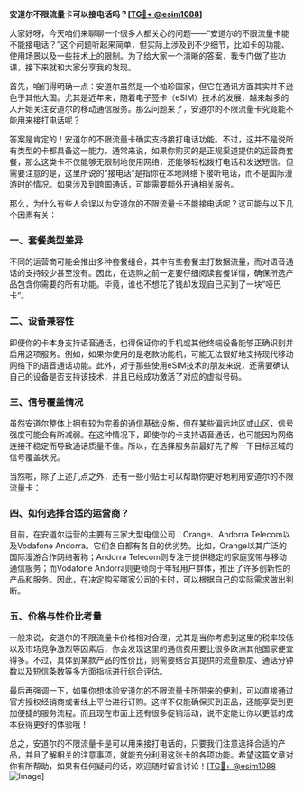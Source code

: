 **安道尔不限流量卡可以接电话吗？[[TG💪+ @esim1088](https://t.me/s/esim1088)]**

大家好呀，今天咱们来聊聊一个很多人都关心的问题——“安道尔的不限流量卡能不能接电话？”这个问题听起来简单，但实际上涉及到不少细节，比如卡的功能、使用场景以及一些技术上的限制。为了给大家一个清晰的答案，我专门做了些功课，接下来就和大家分享我的发现。

首先，咱们得明确一点：安道尔虽然是一个袖珍国家，但它在通讯方面其实并不逊色于其他大国。尤其是近年来，随着电子签卡（eSIM）技术的发展，越来越多的人开始关注安道尔的移动通信服务。那么问题来了，安道尔的不限流量卡究竟能不能用来接打电话呢？

答案是肯定的！安道尔的不限流量卡确实支持接打电话功能。不过，这并不是说所有类型的卡都具备这一能力。通常来说，如果你购买的是正规渠道提供的运营商套餐，那么这类卡不仅能够无限制地使用网络，还能够轻松拨打电话和发送短信。但需要注意的是，这里所说的“接电话”是指你在本地网络下接听电话，而不是国际漫游时的情况。如果涉及到跨国通话，可能需要额外开通相关服务。

那么，为什么有些人会误以为安道尔的不限流量卡不能接电话呢？这可能与以下几个因素有关：

### **一、套餐类型差异**
不同的运营商可能会推出多种套餐组合，其中有些套餐主打数据流量，而对语音通话的支持较少甚至没有。因此，在选购之前一定要仔细阅读套餐详情，确保所选产品包含你需要的所有功能。毕竟，谁也不想花了钱却发现自己买到了一块“哑巴卡”。

### **二、设备兼容性**
即便你的卡本身支持语音通话，也得保证你的手机或其他终端设备能够正确识别并启用这项服务。例如，如果你使用的是老款功能机，可能无法很好地支持现代移动网络下的语音通话功能。此外，对于那些使用eSIM技术的朋友来说，还需要确认自己的设备是否支持该技术，并且已经成功激活了对应的虚拟号码。

### **三、信号覆盖情况**
虽然安道尔整体上拥有较为完善的通信基础设施，但在某些偏远地区或山区，信号强度可能会有所减弱。在这种情况下，即使你的卡支持语音通话，也可能因为网络连接不稳定而导致通话质量不佳。所以，在选择服务前最好先了解一下目标区域的信号覆盖状况。

当然啦，除了上述几点之外，还有一些小贴士可以帮助你更好地利用安道尔的不限流量卡：

### **四、如何选择合适的运营商？**
目前，在安道尔运营的主要有三家大型电信公司：Orange、Andorra Telecom以及Vodafone Andorra。它们各自都有各自的优劣势。比如，Orange以其广泛的国际漫游合作网络著称；Andorra Telecom则专注于提供稳定的家庭宽带与移动通信服务；而Vodafone Andorra则更倾向于年轻用户群体，推出了许多创新性的产品和服务。因此，在决定购买哪家公司的卡时，可以根据自己的实际需求做出判断。

### **五、价格与性价比考量**
一般来说，安道尔的不限流量卡价格相对合理，尤其是当你考虑到这里的税率较低以及市场竞争激烈等因素后，你会发现这里的通信费用要比很多欧洲其他国家便宜得多。不过，具体到某款产品的性价比，则需要结合其提供的流量额度、通话分钟数以及短信条数等多方面指标进行综合评估。

最后再强调一下，如果你想体验安道尔的不限流量卡所带来的便利，可以直接通过官方授权经销商或者线上平台进行订购。这样不仅能确保买到正品，还能享受到更加便捷的服务流程。而且现在市面上还有很多促销活动，说不定能让你以更低的成本获得更好的体验哦！

总之，安道尔的不限流量卡是可以用来接打电话的，只要我们注意选择合适的产品，并且了解相关的注意事项，就能充分利用这张卡的各项功能。希望这篇文章对你有所帮助，如果有任何疑问的话，欢迎随时留言讨论！[[TG💪+ @esim1088](https://t.me/s/esim1088) ![Image](https://i.postimg.cc/4NQfJmqS/Snipaste-2025-05-13-00-14-12.png)]